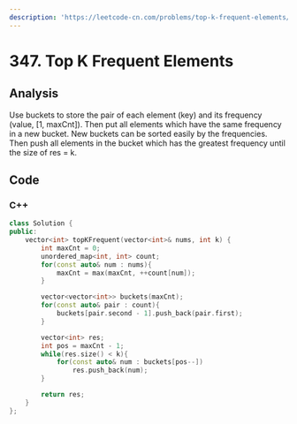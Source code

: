 ```yaml
---
description: 'https://leetcode-cn.com/problems/top-k-frequent-elements/'
---
```


# 347. Top K Frequent Elements

## Analysis

Use buckets to store the pair of each element \(key\) and its frequency \(value, \[1, maxCnt\]\). Then put all elements which have the same frequency in a new bucket. New buckets can be sorted easily by the frequencies. Then push all elements in the bucket which has the greatest frequency until the size of res = k.

## Code

### C++ 

```cpp
class Solution {
public:
    vector<int> topKFrequent(vector<int>& nums, int k) {
        int maxCnt = 0;
        unordered_map<int, int> count; 
        for(const auto& num : nums){
            maxCnt = max(maxCnt, ++count[num]);
        }

        vector<vector<int>> buckets(maxCnt);
        for(const auto& pair : count){
            buckets[pair.second - 1].push_back(pair.first);
        }

        vector<int> res;
        int pos = maxCnt - 1;
        while(res.size() < k){
            for(const auto& num : buckets[pos--])
                res.push_back(num);
        }

        return res;
    }
};
```

